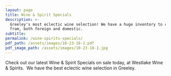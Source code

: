 ```yaml
---
layout: page
title: Wine & Spirit Specials
description: >-
  Greeley's most eclectic wine selection! We have a huge inventory to choose
  from, both foreign and domestic.
subtitle:
permalink: /wine-spirits-specials/
pdf_path: /assets/images/10-23-18-1.pdf
pdf_image_path: /assets/images/10-23-18-1.jpg
---
```


Check out our latest Wine & Spirit Specials on sale today, at Westlake Wine & Spirits.  We have the best eclectic wine selection in Greeley.